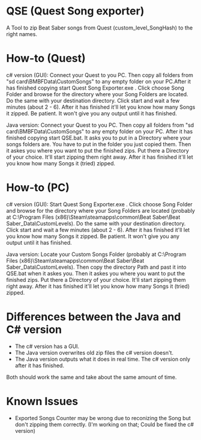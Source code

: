 # QSE (Quest Song exporter)
A Tool to zip Beat Saber songs from Quest (custom_level_SongHash) to the right names.

# How-to (Quest)
c# version (GUI):
Connect your Quest to you PC. Then copy all folders from "sd card\BMBFData\CustomSongs" to any empty folder on your PC.After it has finished copying start Quest Song Exporter.exe . Click choose Song Folder and browse for the directory where your Song Folders are located. Do the same with your destination directory. Click start and wait a few minutes (about 2 - 6). After it has finished it'll let you know how many Songs it zipped. Be patient. It won't give you any output until it has finished.

Java version: 
Connect your Quest to you PC. Then copy all folders from "sd card\BMBFData\CustomSongs" to any empty folder on your PC. After it has finished copying start QSE.bat. It asks you to put in a Directory where your songs folders are. You have to put in the folder you just copied them. Then it askes you where you want to put the finished zips. Put there a Directory of your choice. It'll start zipping them right away. After it has finished it'll let you know how many Songs it (tried) zipped.

# How-to (PC)
c# version (GUI):
Start Quest Song Exporter.exe . Click choose Song Folder and browse for the directory where your Song Folders are located (probably at C:\Program Files (x86)\Steam\steamapps\common\Beat Saber\Beat Saber_Data\CustomLevels). Do the same with your destination directory. Click start and wait a few minutes (about 2 - 6). After it has finished it'll let you know how many Songs it zipped. Be patient. It won't give you any output until it has finished.

Java version: Locate your Custom Songs Folder (probably at C:\Program Files (x86)\Steam\steamapps\common\Beat Saber\Beat Saber_Data\CustomLevels). Then copy the directory Path and past it into QSE.bat when it askes you. Then it askes you where you want to put the finished zips. Put there a Directory of your choice. It'll start zipping them right away. After it has finished it'll let you know how many Songs it (tried) zipped.

# Differences between the Java and C# version
- The c# version has a GUI.
- The Java version overwrites old zip files the c# version doesn't.
- The Java version outputs what it does in real time. The c# version only after it has finished.

Both should work the same and take about the same amount of time.

# Known Issues
- Exported Songs Counter may be wrong due to reconizing the Song but don't zipping them correctly. (I'm working on that; Could be fixed the c# version)
